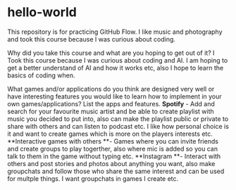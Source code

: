 # hello-world
This repository is for practicing GitHub Flow.
I like music and photography and took this course because I was curious about coding. 

Why did you take this course and what are you hoping to get out of it?
  I Took this course because I was curious about coding and AI. I am hoping to get a better understand of AI and how it works etc, also I hope to learn the basics of coding when.

What games and/or applications do you think are designed very well or have interesting features you would like to learn how to implement in your own games/applications? List the apps and features.
  **Spotify** - Add and search for your favourite music artist and be able to create playlist with music you decided to put into, also can make the playlist public or private to share with others and can listen to podcast etc. I like how personal choice is it and want to create games which is more on the players interests etc. 
  **Interactive games with others **- Games where you can invite friends and create groups to play togerther, also where mic is added so you can talk to them in the game without typing etc. 
  **Instagram **- Interact with others and post stories and photos about anything you want, also make groupchats and follow those who share the same interest and can be used for multple things. I want groupchats in games I create etc. 
